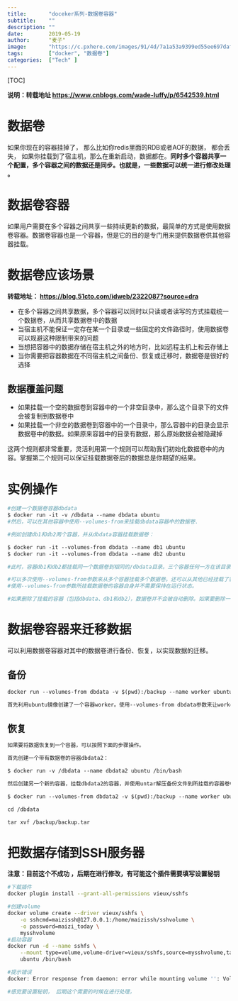 ```yaml
---
title:       "doceker系列-数据卷容器"
subtitle:    ""
description: ""
date:        2019-05-19
author:      "麦子"
image:       "https://c.pxhere.com/images/91/4d/7a1a53a9399ed55ee697daf983d1-1589459.jpg!d"
tags:        ["docker", "数据卷"]
categories:  ["Tech" ]
---
```


[TOC]



**说明：转载地址 https://www.cnblogs.com/wade-luffy/p/6542539.html**

# 数据卷

如果你现在的容器挂掉了， 那么比如你redis里面的RDB或者AOF的数据， 都会丢失， 如果你挂载到了宿主机，那么在重新启动，数据都在。**同时多个容器共享一个配置，多个容器之间的数据还是同步。也就是，一些数据可以统一进行修改处理 。**

# 数据卷容器

如果用户需要在多个容器之间共享一些持续更新的数据，最简单的方式是使用数据卷容器。数据卷容器也是一个容器，但是它的目的是专门用来提供数据卷供其他容器挂载。

# 数据卷应该场景

**转载地址： https://blog.51cto.com/idweb/2322087?source=dra**

- 在多个容器之间共享数据，多个容器可以同时以只读或者读写的方式挂载统一个数据卷，从而共享数据卷中的数据
- 当宿主机不能保证一定存在某一个目录或一些固定的文件路径时，使用数据卷可以规避这种限制带来的问题
- 当想把容器中的数据存储在宿主机之外的地方时，比如远程主机上和云存储上
- 当你需要把容器数据在不同宿主机之间备份、恢复或迁移时，数据卷是很好的选择

## 数据覆盖问题

- 如果挂载一个空的数据卷到容器中的一个非空目录中，那么这个目录下的文件会被复制到数据卷中
- 如果挂载一个非空的数据卷到容器中的一个目录中，那么容器中的目录会显示数据卷中的数据。如果原来容器中的目录有数据，那么原始数据会被隐藏掉

这两个规则都非常重要，灵活利用第一个规则可以帮助我们初始化数据卷中的内容。掌握第二个规则可以保证挂载数据卷后的数据总是你期望的结果。

# 实例操作

```dockerfile
#创建一个数据卷容器dbdata
$ docker run -it -v /dbdata --name dbdata ubuntu
#然后，可以在其他容器中使用--volumes-from来挂载dbdata容器中的数据卷.

#例如创建db1和db2两个容器，并从dbdata容器挂载数据卷：

$ docker run -it --volumes-from dbdata --name db1 ubuntu
$ docker run -it --volumes-from dbdata --name db2 ubuntu

#此时，容器db1和db2都挂载同一个数据卷到相同的/dbdata目录。三个容器任何一方在该目录下的写入，其他容器都可以看到。

#可以多次使用--volumes-from参数来从多个容器挂载多个数据卷。还可以从其他已经挂载了容器卷的容器来挂载数据卷。
#使用--volumes-from参数所挂载数据卷的容器自身并不需要保持在运行状态。

#如果删除了挂载的容器（包括dbdata、db1和db2），数据卷并不会被自动删除。如果要删除一个数据卷，必须在删除最后一个还挂载着它的容器时显式使用docker rm -v命令来指定同时删除关联的容器。

```

# 数据卷容器来迁移数据

可以利用数据卷容器对其中的数据卷进行备份、恢复，以实现数据的迁移。

## 备份

```dockerfile
docker run --volumes-from dbdata -v $(pwd):/backup --name worker ubuntu tar cvf /backup/backup.tar /dbdata

首先利用ubuntu镜像创建了一个容器worker。使用--volumes-from dbdata参数来让worker容器挂载dbdata容器的数据卷(即dbdata数据卷),使用-v  $(pwd):/backup参数来挂载本地的当前目录到worker容器的/backup目录。worker容器启动后，使用了tar cvf  /backup/backup.tar /dbdata命令来将/dbdata下内容备份为容器内的/backup/backup.tar，即宿主主机当前目录下的backup.tar。
```



## 恢复

```dockerfile
如果要将数据恢复到一个容器，可以按照下面的步骤操作。

首先创建一个带有数据卷的容器dbdata2：

$ docker run -v /dbdata --name dbdata2 ubuntu /bin/bash

然后创建另一个新的容器，挂载dbdata2的容器，并使用untar解压备份文件到所挂载的容器卷中：

$ docker run --volumes-from dbdata2 -v $(pwd):/backup --name worker ubuntu bash

cd /dbdata

tar xvf /backup/backup.tar
```



# 把数据存储到SSH服务器

**注意：目前这个不成功 ，后期在进行修改，有可能这个插件需要填写设置秘钥**

```bash
#下载插件
docker plugin install --grant-all-permissions vieux/sshfs

#创建volume 
docker volume create --driver vieux/sshfs \
    -o sshcmd=maizissh@127.0.0.1:/home/maizissh/sshvolume \
    -o password=maizi_today \
    mysshvolume
#启动容器 
docker run -d --name sshfs \
    --mount type=volume,volume-driver=vieux/sshfs,source=mysshvolume,target=/home/maizissh/sshvolume \
    ubuntu /bin/bash

#提示错误
docker: Error response from daemon: error while mounting volume '': VolumeDriver.Mount: sshfs command execute failed: exit status 1 (read: Connection reset by peer

#感觉要设置秘钥， 后期这个需要的时候在进行处理，
```

 